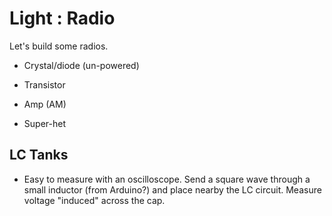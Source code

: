 # Light : Radio

Let's build some radios.

- Crystal/diode (un-powered)

- Transistor

- Amp (AM)

- Super-het

## LC Tanks

- Easy to measure with an oscilloscope. Send a square wave through a small inductor (from Arduino?) and place nearby the LC circuit. Measure voltage "induced" across the cap.

